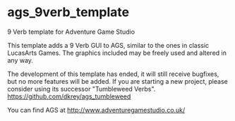 # ags_9verb_template
9 Verb template for Adventure Game Studio

This template adds a 9 Verb GUI to AGS,  similar to the ones in classic LucasArts Games.
The graphics included may be freely used and altered in any way.

The development of this template has ended, it will still receive bugfixes, but no more features will be added. If you are starting a new project, please consider using its successor "Tumbleweed Verbs".
https://github.com/dkrey/ags_tumbleweed

You can find AGS at http://www.adventuregamestudio.co.uk/
